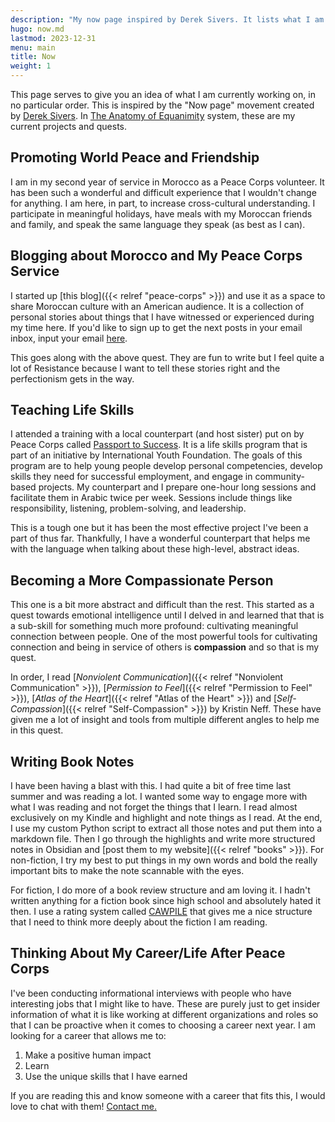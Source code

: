 ```yaml
---
description: "My now page inspired by Derek Sivers. It lists what I am currently focused on."
hugo: now.md
lastmod: 2023-12-31
menu: main
title: Now
weight: 1
---
```


This page serves to give you an idea of what I am currently working on, in no particular order. This is inspired by the "Now page" movement created by [Derek Sivers](https://nownownow.com/about). In [The Anatomy of Equanimity](https://anatomy.1651.org/) system, these are my current projects and quests.

## Promoting World Peace and Friendship

I am in my second year of service in Morocco as a Peace Corps volunteer. It has been such a wonderful and difficult experience that I wouldn't change for anything. I am here, in part, to increase cross-cultural understanding. I participate in meaningful holidays, have meals with my Moroccan friends and family, and speak the same language they speak (as best as I can).

## Blogging about Morocco and My Peace Corps Service

I started up [this blog]({{< relref "peace-corps" >}}) and use it as a space to share Moroccan culture with an American audience. It is a collection of personal stories about things that I have witnessed or experienced during my time here. If you'd like to sign up to get the next posts in your email inbox, input your email [here](https://buttondown.email/Westley_Winks).

This goes along with the above quest. They are fun to write but I feel quite a lot of Resistance because I want to tell these stories right and the perfectionism gets in the way.

## Teaching Life Skills

I attended a training with a local counterpart (and host sister) put on by Peace Corps called [Passport to Success](https://www.passporttosuccess.org/). It is a life skills program that is part of an initiative by International Youth Foundation. The goals of this program are to help young people develop personal competencies, develop skills they need for successful employment, and engage in community-based projects. My counterpart and I prepare one-hour long sessions and facilitate them in Arabic twice per week. Sessions include things like responsibility, listening, problem-solving, and leadership.

This is a tough one but it has been the most effective project I've been a part of thus far. Thankfully, I have a wonderful counterpart that helps me with the language when talking about these high-level, abstract ideas.

## Becoming a More Compassionate Person

This one is a bit more abstract and difficult than the rest. This started as a quest towards emotional intelligence until I delved in and learned that that is a sub-skill for something much more profound: cultivating meaningful connection between people. One of the most powerful tools for cultivating connection and being in service of others is **compassion** and so that is my quest.

In order, I read [*Nonviolent Communication*]({{< relref "Nonviolent Communication" >}}), [*Permission to Feel*]({{< relref "Permission to Feel" >}}), [*Atlas of the Heart*]({{< relref "Atlas of the Heart" >}}) and [*Self-Compassion*]({{< relref "Self-Compassion" >}}) by Kristin Neff. These have given me a lot of insight and tools from multiple different angles to help me in this quest.

## Writing Book Notes

I have been having a blast with this. I had quite a bit of free time last summer and was reading a lot. I wanted some way to engage more with what I was reading and not forget the things that I learn. I read almost exclusively on my Kindle and highlight and note things as I read. At the end, I use my custom Python script to extract all those notes and put them into a markdown file. Then I go through the highlights and write more structured notes in Obsidian and [post them to my website]({{< relref "books" >}}). For non-fiction, I try my best to put things in my own words and bold the really important bits to make the note scannable with the eyes.

For fiction, I do more of a book review structure and am loving it. I hadn't written anything for a fiction book since high school and absolutely hated it then. I use a rating system called [CAWPILE](https://kristinkravesbooks.com/2020/09/14/cawpile-rating-system/) that gives me a nice structure that I need to think more deeply about the fiction I am reading.

## Thinking About My Career/Life After Peace Corps

I've been conducting informational interviews with people who have interesting jobs that I might like to have. These are purely just to get insider information of what it is like working at different organizations and roles so that I can be proactive when it comes to choosing a career next year. I am looking for a career that allows me to:

1. Make a positive human impact
2. Learn
3. Use the unique skills that I have earned

If you are reading this and know someone with a career that fits this, I would love to chat with them! [Contact me.](/#contact)
